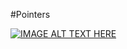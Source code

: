 #Pointers

[![IMAGE ALT TEXT HERE](https://img.youtube.com/vi/YOUTUBE_VIDEO_ID_HERE/0.jpg)](https://youtu.be/8Ll3URJYoQU)
